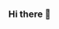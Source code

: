 ### Hi there 👋

<!--
**uLuvYuki/uLuvYuki** is a ✨ _special_ ✨ repository because its `README.md` (this file) appears on your GitHub profile.

Here are some ideas to get you started:

- 🔭 I’m currently working on trying to navigate github.
- 🌱 I’m currently learning github.
- 🤔 I’m looking for help with everything! Confused all the time.
- ⚡ Fun fact: I love my dog!
-->
